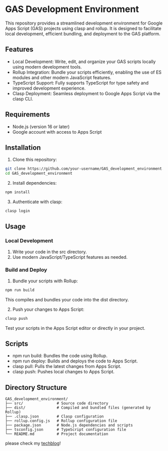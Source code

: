 # GAS Development Environment
This repository provides a streamlined development environment for Google Apps Script (GAS) projects using clasp and rollup. It is designed to facilitate local development, efficient bundling, and deployment to the GAS platform.

## Features
* Local Development: Write, edit, and organize your GAS scripts locally using modern development tools.
* Rollup Integration: Bundle your scripts efficiently, enabling the use of ES modules and other modern JavaScript features.
* TypeScript Support: Fully supports TypeScript for type safety and improved development experience.
* Clasp Deployment: Seamless deployment to Google Apps Script via the clasp CLI.
## Requirements
* Node.js (version 16 or later)
* Google account with access to Apps Script
## Installation
1. Clone this repository:

```bash
git clone https://github.com/your-username/GAS_development_environment.git
cd GAS_development_environment
```

2. Install dependencies:

```bash
npm install
```

3. Authenticate with clasp:

```bash
clasp login
```

## Usage
### Local Development
1. Write your code in the src directory.
2. Use modern JavaScript/TypeScript features as needed.
### Build and Deploy
1. Bundle your scripts with Rollup:

```bash
npm run build
```
This compiles and bundles your code into the dist directory.

2. Push your changes to Apps Script:

```bash
clasp push
```
Test your scripts in the Apps Script editor or directly in your project.

## Scripts
* npm run build: Bundles the code using Rollup.
* npm run deploy: Builds and deploys the code to Apps Script.
* clasp pull: Pulls the latest changes from Apps Script.
* clasp push: Pushes local changes to Apps Script.
## Directory Structure
```plaintext
GAS_development_environment/
├── src/               # Source code directory
├── dist/              # Compiled and bundled files (generated by Rollup)
├── .clasp.json        # Clasp configuration
├── rollup.config.js   # Rollup configuration file
├── package.json       # Node.js dependencies and scripts
├── tsconfig.json      # TypeScript configuration file
└── README.md          # Project documentation
```

please check my [techblog](https://zenn.dev/ritsumei_arupak/articles/522af3c807416a)!
